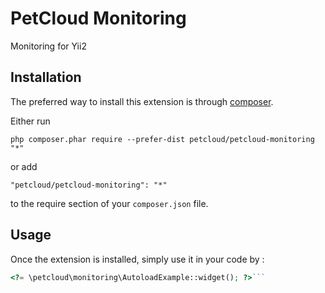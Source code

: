 PetCloud Monitoring
===================
Monitoring for Yii2

Installation
------------

The preferred way to install this extension is through [composer](http://getcomposer.org/download/).

Either run

```
php composer.phar require --prefer-dist petcloud/petcloud-monitoring "*"
```

or add

```
"petcloud/petcloud-monitoring": "*"
```

to the require section of your `composer.json` file.


Usage
-----

Once the extension is installed, simply use it in your code by  :

```php
<?= \petcloud\monitoring\AutoloadExample::widget(); ?>```